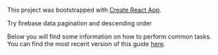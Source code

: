 This project was bootstrapped with [Create React App](https://github.com/facebookincubator/create-react-app).

Try firebase data pagination and descending order


Below you will find some information on how to perform common tasks.<br>
You can find the most recent version of this guide [here](https://github.com/facebookincubator/create-react-app/blob/master/packages/react-scripts/template/README.md).

